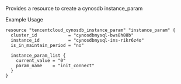 Provides a resource to create a cynosdb instance_param

Example Usage

```hcl
resource "tencentcloud_cynosdb_instance_param" "instance_param" {
  cluster_id            = "cynosdbmysql-bws8h88b"
  instance_id           = "cynosdbmysql-ins-rikr6z4o"
  is_in_maintain_period = "no"

  instance_param_list {
    current_value = "0"
    param_name    = "init_connect"
  }
}
```